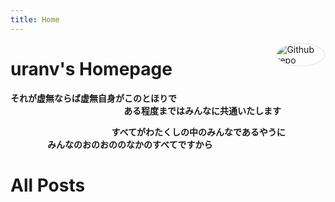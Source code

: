 ```yaml
---
title: Home
---
```


[<img src="https://avatars.githubusercontent.com/u/168523312?v=4" style="max-width:15%;min-width:40px;float:right;border-radius: 80%;border: 2px solid #eee;" alt="Github repo" />](https://github.com/uranv)

# uranv's Homepage


**それが虚無ならば虚無自身がこのとほりで**<br>
&nbsp;&nbsp;&nbsp;&nbsp;&nbsp;&nbsp;&nbsp;&nbsp;&nbsp;&nbsp;&nbsp;&nbsp;&nbsp;&nbsp;&nbsp;&nbsp;&nbsp;&nbsp;&nbsp;&nbsp;&nbsp;&nbsp;&nbsp;&nbsp;&nbsp;&nbsp;&nbsp;&nbsp;&nbsp;&nbsp;&nbsp;&nbsp;&nbsp;&nbsp;&nbsp;&nbsp;&nbsp;&nbsp;&nbsp;&nbsp;&nbsp;&nbsp;&nbsp;&nbsp;&nbsp;&nbsp;**ある程度まではみんなに共通いたします**<br>


&nbsp;&nbsp;&nbsp;&nbsp;&nbsp;&nbsp;&nbsp;&nbsp;&nbsp;&nbsp;&nbsp;&nbsp;&nbsp;&nbsp;&nbsp;&nbsp;&nbsp;&nbsp;&nbsp;&nbsp;&nbsp;&nbsp;&nbsp;&nbsp;&nbsp;&nbsp;&nbsp;&nbsp;&nbsp;&nbsp;&nbsp;&nbsp;&nbsp;&nbsp;&nbsp;&nbsp;&nbsp;&nbsp;&nbsp;&nbsp;&nbsp;**すべてがわたくしの中のみんなであるやうに**<br>
&nbsp;&nbsp;&nbsp;&nbsp;&nbsp;&nbsp;&nbsp;&nbsp;&nbsp;&nbsp;&nbsp;&nbsp;&nbsp;&nbsp;&nbsp;**みんなのおのおののなかのすべてですから**
# All Posts



